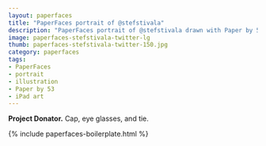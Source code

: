 ```yaml
---
layout: paperfaces
title: "PaperFaces portrait of @stefstivala"
description: "PaperFaces portrait of @stefstivala drawn with Paper by 53 on an iPad."
image: paperfaces-stefstivala-twitter-lg
thumb: paperfaces-stefstivala-twitter-150.jpg
category: paperfaces
tags: 
- PaperFaces
- portrait
- illustration
- Paper by 53
- iPad art
---
```


**Project Donator.** Cap, eye glasses, and tie.

{% include paperfaces-boilerplate.html %}